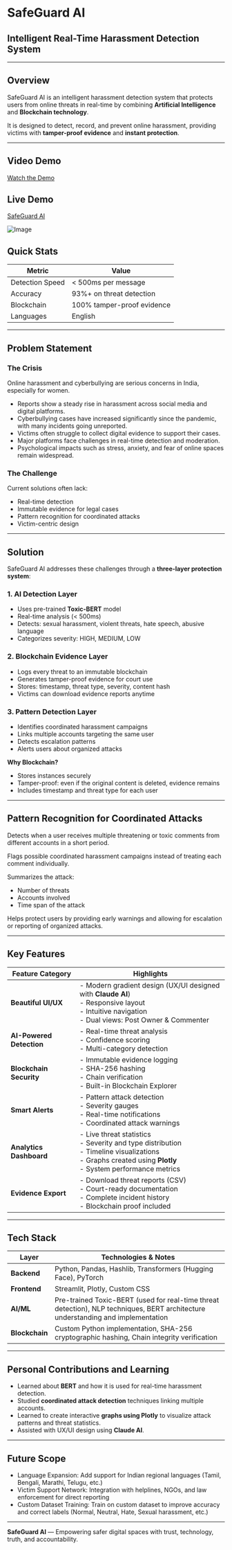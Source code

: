 # SafeGuard AI  

## Intelligent Real-Time Harassment Detection System  
  

---

## Overview  

SafeGuard AI is an intelligent harassment detection system that protects users from online threats in real-time by combining **Artificial Intelligence** and **Blockchain technology**.  

It is designed to detect, record, and prevent online harassment, providing victims with **tamper-proof evidence** and **instant protection**.

---

## Video Demo  
[Watch the Demo](https://youtu.be/Gg1QYGLMs-I)


## Live Demo  
[SafeGuard AI](https://safeguard-ai.streamlit.app/)



![Image](https://github.com/user-attachments/assets/721df96f-6e36-4d29-9f75-26912974e348)




## Quick Stats  

| Metric             | Value                      |
|-------------------|----------------------------|
| Detection Speed    | < 500ms per message        |
| Accuracy           | 93%+ on threat detection   |
| Blockchain         | 100% tamper-proof evidence |
| Languages          | English        |

---

## Problem Statement  

### The Crisis  

Online harassment and cyberbullying are serious concerns in India, especially for women.  

- Reports show a steady rise in harassment across social media and digital platforms.  
- Cyberbullying cases have increased significantly since the pandemic, with many incidents going unreported.  
- Victims often struggle to collect digital evidence to support their cases.  
- Major platforms face challenges in real-time detection and moderation.  
- Psychological impacts such as stress, anxiety, and fear of online spaces remain widespread.  

### The Challenge  

Current solutions often lack:  
- Real-time detection  
- Immutable evidence for legal cases  
- Pattern recognition for coordinated attacks   
- Victim-centric design  

---

## Solution  

SafeGuard AI addresses these challenges through a **three-layer protection system**:

### 1. AI Detection Layer  
- Uses pre-trained **Toxic-BERT** model  
- Real-time analysis (< 500ms)  
- Detects: sexual harassment, violent threats, hate speech, abusive language  
- Categorizes severity: HIGH, MEDIUM, LOW  

### 2. Blockchain Evidence Layer  
- Logs every threat to an immutable blockchain  
- Generates tamper-proof evidence for court use  
- Stores: timestamp, threat type, severity, content hash  
- Victims can download evidence reports anytime  

### 3. Pattern Detection Layer  
- Identifies coordinated harassment campaigns  
- Links multiple accounts targeting the same user  
- Detects escalation patterns  
- Alerts users about organized attacks  

**Why Blockchain?**  
- Stores instances securely  
- Tamper-proof: even if the original content is deleted, evidence remains  
- Includes timestamp and threat type for each user  

---

## Pattern Recognition for Coordinated Attacks  

Detects when a user receives multiple threatening or toxic comments from different accounts in a short period.

Flags possible coordinated harassment campaigns instead of treating each comment individually.

Summarizes the attack:

- Number of threats  
- Accounts involved  
- Time span of the attack  

Helps protect users by providing early warnings and allowing for escalation or reporting of organized attacks.

---

## Key Features

| Feature Category       | Highlights                                                                 |
|------------------------|---------------------------------------------------------------------------|
| **Beautiful UI/UX**    | - Modern gradient design (UX/UI designed with **Claude AI**) <br> - Responsive layout <br> - Intuitive navigation <br> - Dual views: Post Owner & Commenter |
| **AI-Powered Detection** | - Real-time threat analysis <br> - Confidence scoring <br> - Multi-category detection |
| **Blockchain Security** | - Immutable evidence logging <br> - SHA-256 hashing <br> - Chain verification <br> - Built-in Blockchain Explorer |
| **Smart Alerts**       | - Pattern attack detection <br> - Severity gauges <br> - Real-time notifications <br> - Coordinated attack warnings |
| **Analytics Dashboard** | - Live threat statistics <br> - Severity and type distribution <br> - Timeline visualizations <br> - Graphs created using **Plotly** <br> - System performance metrics |
| **Evidence Export**     | - Download threat reports (CSV) <br> - Court-ready documentation <br> - Complete incident history <br> - Blockchain proof included |


---

## Tech Stack  

| Layer       | Technologies & Notes |
|------------|--------------------|
| **Backend** | Python, Pandas, Hashlib, Transformers (Hugging Face), PyTorch |
| **Frontend** | Streamlit, Plotly, Custom CSS |
| **AI/ML** | Pre-trained Toxic-BERT (used for real-time threat detection), NLP techniques, BERT architecture understanding and implementation |
| **Blockchain** | Custom Python implementation, SHA-256 cryptographic hashing, Chain integrity verification |

---

 

## Personal Contributions and Learning  

- Learned about **BERT** and how it is used for real-time harassment detection.  
- Studied **coordinated attack detection** techniques linking multiple accounts.  
- Learned to create interactive **graphs using Plotly** to visualize attack patterns and threat statistics.  
- Assisted with UX/UI design using **Claude AI**.

---

## Future Scope  

- Language Expansion: Add support for Indian regional languages (Tamil, Bengali, Marathi, Telugu, etc.)  
- Victim Support Network: Integration with helplines, NGOs, and law enforcement for direct reporting  
- Custom Dataset Training: Train on custom dataset to improve accuracy and correct labels (Normal, Neutral, Hate, Sexual harassment, etc.)  
 

---

**SafeGuard AI** — Empowering safer digital spaces with trust, technology, truth, and accountability.
